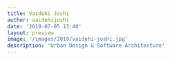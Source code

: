 ```yaml
---
title: Vaidehi Joshi
author: vaidehijoshi
date: '2019-07-05 13:40'
layout: preview
image: '/images/2019/vaidehi-joshi.jpg'
description: 'Urban Design & Software Architecture'
---
```

